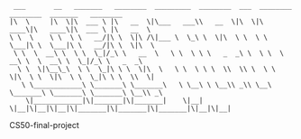      ___       __   _______   ________  _________  ________  ___  ________  ________  _______   ________     
    |\  \     |\  \|\  ___ \ |\   __  \|\___   ___\\   __  \|\  \|\   ____\|\   ____\|\  ___ \ |\   __  \    
    \ \  \    \ \  \ \   __/|\ \  \|\ /\|___ \  \_\ \  \|\  \ \  \ \  \___|\ \  \___|\ \   __/|\ \  \|\  \   
     \ \  \  __\ \  \ \  \_|/_\ \   __  \   \ \  \ \ \   _  _\ \  \ \  \  __\ \  \  __\ \  \_|/_\ \   _  _\  
      \ \  \|\__\_\  \ \  \_|\ \ \  \|\  \   \ \  \ \ \  \\  \\ \  \ \  \|\  \ \  \|\  \ \  \_|\ \ \  \\  \| 
       \ \____________\ \_______\ \_______\   \ \__\ \ \__\\ _\\ \__\ \_______\ \_______\ \_______\ \__\\ _\ 
        \|____________|\|_______|\|_______|    \|__|  \|__|\|__|\|__|\|_______|\|_______|\|_______|\|__|\|__|
                                                                                                             
CS50-final-project
